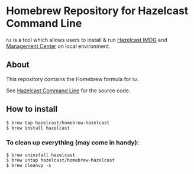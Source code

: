 # Homebrew Repository for Hazelcast Command Line

`hz` is a tool which allows users to install & run [Hazelcast IMDG](https://hazelcast.org/imdg/) and [Management Center](https://hazelcast.org/imdg/download/#hazelcast-imdg-management-center) on local environment.

## About

This repository contains the Homebrew formula for `hz`.

See [Hazelcast Command Line](https://github.com/hazelcast/hazelcast-command-line/) for the source code.

## How to install

    $ brew tap hazelcast/homebrew-hazelcast
    $ brew install hazelcast

### To clean up everything (may come in handy):

    $ brew uninstall hazelcast
    $ brew untap hazelcast/homebrew-hazelcast
    $ brew cleanup -s
